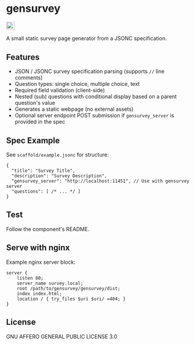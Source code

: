 # gensurvey

<p align="left">
<img alt="License" src="https://img.shields.io/github/license/zlicdt/gensurvey?label=License" height=22.5>
</p>

A small static survey page generator from a JSONC specification.

## Features

- JSON / JSONC survey specification parsing (supports `//` line comments)
- Question types: single choice, multiple choice, text
- Required field validation (client-side)
- Nested (sub) questions with conditional display based on a parent question's value
- Generates a static webpage (no external assets)
- Optional server endpoint POST submission if `gensurvey_server` is provided in the spec

## Spec Example
See `scaffold/example.jsonc` for structure:

```jsonc
{
  "title": "Survey Title",
  "description": "Survey Description",
  "gensurvey_server": "http://localhost:11451", // Use with gensurvey server
  "questions": [ /* ... */ ]
}
```

## Test

Follow the component's README.

## Serve with nginx

Example nginx server block:

```
server {
    listen 80;
    server_name survey.local;
    root /path/to/gensurvey/gensurvey/dist;
    index index.html;
    location / { try_files $uri $uri/ =404; }
}
```

## License
GNU AFFERO GENERAL PUBLIC LICENSE 3.0

